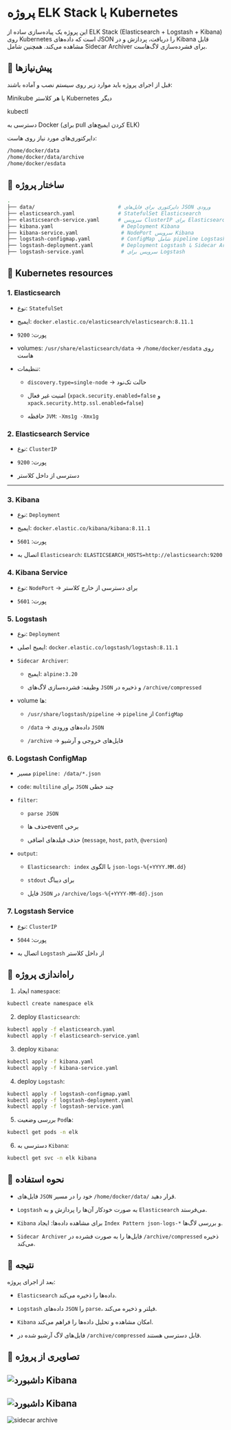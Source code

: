 # پروژه ELK Stack با Kubernetes
این پروژه یک پیاده‌سازی ساده از ELK Stack (Elasticsearch + Logstash + Kibana) روی Kubernetes است که داده‌های JSON را دریافت، پردازش و در Kibana قابل مشاهده می‌کند. همچنین شامل Sidecar Archiver برای فشرده‌سازی لاگ‌هاست.

## 🔹 پیش‌نیازها
قبل از اجرای پروژه باید موارد زیر روی سیستم نصب و آماده باشند:

Minikube
 یا هر کلاستر Kubernetes دیگر

kubectl

دسترسی به Docker (برای pull کردن ایمیج‌های ELK)

دایرکتوری‌های مورد نیاز روی هاست:
```bash
/home/docker/data
/home/docker/data/archive
/home/docker/esdata
```

## 🔹 ساختار پروژه
```bash
.
├── data/                           # دایرکتوری برای فایل‌های JSON ورودی
├── elasticsearch.yaml              # StatefulSet Elasticsearch
├── elasticsearch-service.yaml      # سرویس ClusterIP برای Elasticsearch
├── kibana.yaml                      # Deployment Kibana
├── kibana-service.yaml              # NodePort سرویس Kibana
├── logstash-configmap.yaml          # ConfigMap شامل pipeline Logstash
├── logstash-deployment.yaml         # Deployment Logstash با Sidecar Archiver
├── logstash-service.yaml            # سرویس برای Logstash
```

## 🔹 Kubernetes resources
### 1. Elasticsearch

- نوع: ```StatefulSet```

- ایمیج: ```docker.elastic.co/elasticsearch/elasticsearch:8.11.1```

- پورت: ```9200```

- volumes: ```/usr/share/elasticsearch/data``` → ```/home/docker/esdata``` روی هاست

- تنظیمات:

  - ```discovery.type=single-node``` → حالت تک‌نود

  - امنیت غیر فعال (```xpack.security.enabled=false``` و ```xpack.security.http.ssl.enabled=false```)

  - حافظه ```JVM```: ```-Xms1g -Xmx1g```

### 2. Elasticsearch Service

- نوع: ```ClusterIP```

- پورت: ```9200```

- دسترسی از داخل کلاستر

------- 
### 3. Kibana

- نوع: ```Deployment```

- ایمیج: ```docker.elastic.co/kibana/kibana:8.11.1```

- پورت: ```5601```

- اتصال به ```Elasticsearch```: ```ELASTICSEARCH_HOSTS=http://elasticsearch:9200```

### 4. Kibana Service

- نوع: ```NodePort``` → برای دسترسی از خارج کلاستر

- پورت: ```5601```


### 5. Logstash

- نوع: ```Deployment```

- ایمیج اصلی: ```docker.elastic.co/logstash/logstash:8.11.1```

- ```Sidecar Archiver```:

  - ایمیج: ```alpine:3.20```

  - وظیفه: فشرده‌سازی لاگ‌های ```JSON``` و ذخیره در ```/archive/compressed```

- volume ‌ها:

  - ```/usr/share/logstash/pipeline``` → ```pipeline``` از ```ConfigMap```

  - ```/data``` → داده‌های ورودی ```JSON```

  - ```/archive``` → فایل‌های خروجی و آرشیو

### 6. Logstash ConfigMap

- مسیر ```pipeline: /data/*.json```

- ```code```: ```multiline``` برای ```JSON``` چند خطی

- ```filter```:

  - ```parse JSON```

  - حذف هاevent برخی  

  - حذف فیلدهای اضافی (```message```, ```host```, ```path```, ```@version```)

- ```output```:

  - ```Elasticsearch: index``` با الگوی ```json-logs-%{+YYYY.MM.dd}```

  - ```stdout``` برای دیباگ

  - فایل ```JSON``` در ```/archive/logs-%{+YYYY-MM-dd}.json```

### 7. Logstash Service

- نوع: ```ClusterIP```

- پورت: ```5044```

- اتصال به ```Logstash``` از داخل کلاستر

## 🔹 راه‌اندازی پروژه
1. ایجاد ```namespace```:
```bash
kubectl create namespace elk
```

2. deploy ```Elasticsearch```:
```bash
kubectl apply -f elasticsearch.yaml
kubectl apply -f elasticsearch-service.yaml
```

3. deploy ```Kibana```:
```bash
kubectl apply -f kibana.yaml
kubectl apply -f kibana-service.yaml
```

4. deploy ```Logstash```:
```bash
kubectl apply -f logstash-configmap.yaml
kubectl apply -f logstash-deployment.yaml
kubectl apply -f logstash-service.yaml
```

5. بررسی وضعیت ```Pod```‌ها:
```bash
kubectl get pods -n elk
```

6. دسترسی به ```Kibana```:
```bash
kubectl get svc -n elk kibana
```

## 🔹 نحوه استفاده
- فایل‌های ```JSON``` خود را در مسیر ```/home/docker/data/``` قرار دهید.

- ```Logstash``` به صورت خودکار آن‌ها را پردازش و به ```Elasticsearch``` می‌فرستد.

- ```Kibana``` برای مشاهده داده‌ها: ایجاد ```Index Pattern json-logs-*``` و بررسی لاگ‌ها.

- ```Sidecar Archiver``` فایل‌ها را به صورت فشرده در ```/archive/compressed``` ذخیره می‌کند.


## 🔹 نتیجه

بعد از اجرای پروژه:

- ```Elasticsearch``` داده‌ها را ذخیره می‌کند.

- ```Logstash``` داده‌های ```JSON``` را ```parse```، فیلتر و ذخیره می‌کند.

- ```Kibana``` امکان مشاهده و تحلیل داده‌ها را فراهم می‌کند.

- فایل‌های لاگ آرشیو شده در ```/archive/compressed``` قابل دسترسی هستند.

## 🔹 تصاویری از پروژه
![داشبورد Kibana](images/kibana-01.png)
-------------
![داشبورد Kibana](images/kibana-02.png)
-------------
![sidecar archive](images/sidecar-container.png)
